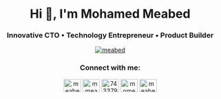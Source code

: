 <h1 align="center">Hi 👋, I'm Mohamed Meabed</h1>
<h3 align="center">Innovative CTO • Technology Entrepreneur • Product Builder</h3>

<p align="center"> <a href="https://twitter.com/meabed" target="blank"><img src="https://img.shields.io/twitter/follow/meabed?logo=twitter&style=for-the-badge" alt="meabed" /></a> </p>

<h3 align="center">Connect with me:</h3>
<p align="center">
<a href="https://twitter.com/meabed" target="blank"><img align="center" src="https://raw.githubusercontent.com/rahuldkjain/github-profile-readme-generator/master/src/images/icons/Social/twitter.svg" alt="meabed" height="30" width="40" /></a>
<a href="https://linkedin.com/in/mmeabed" target="blank"><img align="center" src="https://raw.githubusercontent.com/rahuldkjain/github-profile-readme-generator/master/src/images/icons/Social/linked-in-alt.svg" alt="mmeabed" height="30" width="40" /></a>
<a href="https://stackoverflow.com/users/743379" target="blank"><img align="center" src="https://raw.githubusercontent.com/rahuldkjain/github-profile-readme-generator/master/src/images/icons/Social/stack-overflow.svg" alt="743379" height="30" width="40" /></a>
<a href="https://instagram.com/momeabed" target="blank"><img align="center" src="https://raw.githubusercontent.com/rahuldkjain/github-profile-readme-generator/master/src/images/icons/Social/instagram.svg" alt="momeabed" height="30" width="40" /></a>
<a href="https://dev.to/meabed" target="blank"><img align="center" src="https://raw.githubusercontent.com/rahuldkjain/github-profile-readme-generator/master/src/images/icons/Social/devto.svg" alt="meabed" height="30" width="40" /></a>
</p>
